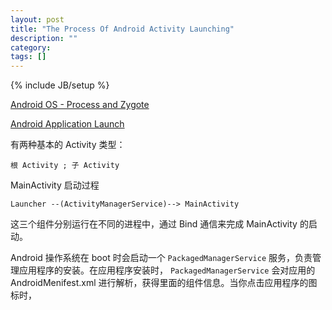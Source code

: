 ```yaml
---
layout: post
title: "The Process Of Android Activity Launching"
description: ""
category: 
tags: []
---
```

{% include JB/setup %}

[Android OS - Process and Zygote](http://coltf.blogspot.com/p/android-os-processes-and-zygote.html)

[Android Application Launch](http://multi-core-dump.blogspot.com/2010/04/android-application-launch.html)

有两种基本的 Activity 类型：
	
	根 Activity ; 子 Activity
	

MainActivity 启动过程

	Launcher --(ActivityManagerService)--> MainActivity
	
这三个组件分别运行在不同的进程中，通过 Bind 通信来完成 MainActivity 的启动。

Android 操作系统在 boot 时会启动一个 `PackagedManagerService` 服务，负责管理应用程序的安装。在应用程序安装时， `PackagedManagerService` 会对应用的 AndroidMenifest.xml 进行解析，获得里面的组件信息。当你点击应用程序的图标时， 